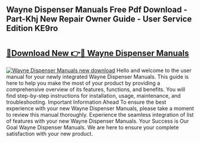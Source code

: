 ## Wayne Dispenser Manuals Free Pdf Download - Part-Khj New Repair Owner Guide - User Service Edition KE9ro

# <h2><a href="http://bc93271.oget.top/?id=Wayne+Dispenser+Manuals">🔗Download New 👉🔴 Wayne Dispenser Manuals</a></h2>

[![Wayne Dispenser Manuals new download](https://i.imgur.com/5g1atiW.png)](http://bc93271.oget.top/?id=Wayne+Dispenser+Manuals)
Hello and welcome to the user manual for your newly integrated Wayne Dispenser Manuals. This guide is here to help you make the most of your product by providing a comprehensive overview of its features, functions, and benefits. You will find step-by-step instructions for installation, usage, maintenance, and troubleshooting. Important Information Ahead To ensure the best experience with your new Wayne Dispenser Manuals, please take a moment to review this manual thoroughly. Experience the seamless integration of list of features with your new Wayne Dispenser Manuals. Your Success is Our Goal Wayne Dispenser Manuals. We are here to ensure your complete satisfaction with your new product.
